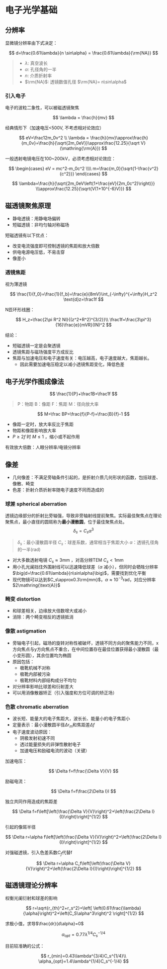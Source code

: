 # 电子光学基础

## 分辨率

显微镜分辨率由下式决定：

$$
    d=\frac{0.61\lambda}{n \sin\alpha} = \frac{0.61\lambda}{\rm{NA}}
$$

> - $\lambda$: 真空波长
> - $\alpha$: 孔径角的一半
> - $n$: 介质折射率
> - $\rm{NA}$: 透镜数值孔径 $\rm{NA}= n\sin\alpha$

### 引入电子

电子的波粒二象性，可以被磁透镜聚焦

$$
\lambda = \frac{h}{mv}
$$

经典情形下（加速电压<500V, 不考虑相对论效应）

$$
eV=\frac12m_0v^2 \\
\lambda = \frac{h}{mv}\approx\frac{h}{m_0v}=\frac{h}{\sqrt{2m_0eV}}\approx\frac{12.25}{\sqrt V}(\mathring{\rm{A}})
$$

一般透射电镜电压在100~200kV，必须考虑相对论效应：

$$
\begin{cases}
eV = mc^2-m_0c^2 \\\\
m=\frac{m_0}{\sqrt{1-\frac{v^2}{c^2}}}
\end{cases}
$$

$$
\lambda=\frac{h}{\sqrt{2m_0eV\left(1+\frac{eV}{2m_0c^2}\right)}}
\\\approx\frac{12.25}{\sqrt{V(1+10^{-6}V)}}
$$

## 磁透镜聚焦原理

- 静电透镜：用静电场偏转
- 短磁透镜：非均匀轴对称磁场

短磁透镜有以下优点：

- 改变电流强度即可控制透镜的焦距和放大倍数
- 供电电源电压低，不易击穿
- 像差小

### 透镜焦距

视为薄透镜

$$
\frac{1}{f_0}=\frac{1}{f_b}=\frac{e}{8mV}\int_{-\infty}^{+\infty}H_z^2 \text{d}z=\frac1f
$$

N匝环形线圈：

$$
H_z=\frac{2\pi R^2 NI}{(z^2+R^2)^{3/2}}\\
\frac1f=\frac{3\pi^3}{16}\frac{e}{mVR}(IN)^2
$$

结论：

- 短磁透镜一定是会聚透镜
- 透镜焦距与磁场强度平方成反比
- 焦距与加速电压和电子速度有关：电压越高，电子速度越大，焦距越长。
  - 因此需要加速电压稳定以减小透镜焦距变化，降低色差

## 电子光学作图成像法

$$
\frac{1}{P}+\frac1B=\frac1f
$$

> P：物距
> B：像距
> F：焦距
> M：径向放大率

$$
M=\frac BP=\frac{f}{P-f}=\frac{B}{f}-1
$$

- 像距一定时，放大率反比于焦距
- 物距和像距影响放大率
- $P\ge2f$ 时 $M\le1$ ，缩小或不起作用

有效放大倍数：人眼分辨率/电镜分辨率

## 像差

- 几何像差：不满足旁轴条件引起的，是折射介质几何形状的函数，包括球差、像散、畸变
- 色差：折射介质折射率随电子速度不同而造成的

### 球差 spherical aberration

透镜边缘部分的折射比旁轴强，导致非旁轴射线提前聚焦。实际最佳聚焦点在理论聚焦点，最小直径的圆斑称为**最小漫散圆**，位于最佳聚焦点处。
$$
\delta_s=C_s\alpha^3
$$

> $\delta_s$：最小漫散圆半径
> $C_s$：球差系数，通常相当于焦距大小
> $\alpha$：透镜孔径角的一半(rad)

- 对大多数透射电镜 $C_s\approx3\text{mm}$ ，对高分辨TEM $C_s<1\text{mm}$
- 用小孔光阑挡住外围射线可以迅速降低球差（$\alpha$ 减小），但同时会牺牲分辨率$\big(d=\frac{0.61\lambda}{n\sin\alpha}\big)$，需要找到优化平衡
- 现代物镜可以达到$C_s\approx0.3\rm{mm}$，$\alpha\approx10^{-3}\text{rad}$，对应分辨率$2\mathring{\text{A}}$

### 畸变 distortion

- 和球差相关，边缘放大倍数增大或减小
- 消除：两个畸变相反的透镜抵消

### 像散 astigmation

- 旁轴电子引起，磁场的旋转对称性被破坏，透镜不同方向的聚焦能力不同，x方向焦点与y方向焦点不重合，在中间位置存在最佳位置获得最小漫散圆（最小变形圆），其余位置均为椭圆
- 原因包括：
  - 极靴机械不对称
  - 极靴内部被污染
  - 极靴材料内部结构成分不均匀
- 对分辨率影响比球差和衍射差大
- 可以用消像散器矫正（引入强度和方位可调的矫正场）

### 色散 chromatic aberration

- 波长短、能量大的电子焦距大，波长长、能量小的电子焦距小
- 定量表示：最小漫散圆半径$\Delta r_m$和焦距差$\Delta f$
- 电子速度波动原因：
  - 阴极发射初速不同
  - 透过能量损失的非弹性散射电子
  - 加速电压和励磁电流的波动（关键）

加速电压：

$$
\Delta f=f\frac{\Delta V}{V}
$$

励磁电流：

$$
\Delta f=f\frac{2\Delta I}I
$$

独立共同作用造成的焦距差

$$
\Delta f=f\left[\left(\frac{\Delta V}{V}\right)^2+\left(\frac{2\Delta I}{I}\right)\right]^{1/2}
$$

引起的像斑半径

$$
\Delta r=\alpha f\left[\left(\frac{\Delta V}{V}\right)^2+\left(\frac{2\Delta I}{I}\right)\right]^{1/2}
$$

对强磁透镜，引入色差系数$C_f$代替f

$$
\Delta r=\alpha C_f\left[\left(\frac{\Delta V}{V}\right)^2+\left(\frac{2\Delta I}{I}\right)\right]^{1/2}
$$

## 磁透镜理论分辨率

权衡光阑衍射和球差的影响

$$
r=\sqrt{r_{th}^2+r_s^2}=\left[ \left(0.61\frac{\lambda}{\alpha}\right)^2+\left(C_S\alpha^3\right)^2 \right]^{1/2}
$$

求极小值，求导$\frac{dr}{d\alpha}=0$

$$
\alpha_{opt}=0.77\lambda^{1/4}C_s^{-1/4}
$$

目前较准确的公式：

$$
r_{min}=0.43\lambda^{3/4}C_s^{1/4}\\
\alpha_{opt}=1.4\lambda^{1/4}C_s^{-1/4}
$$
